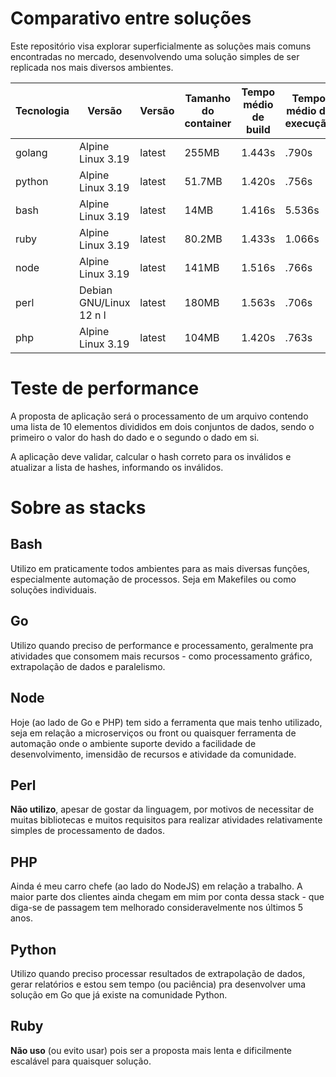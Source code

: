 Comparativo entre soluções
==========================

Este repositório visa explorar superficialmente as soluções mais comuns encontradas no mercado, desenvolvendo uma solução simples de ser replicada nos mais diversos ambientes.


Tecnologia | Versão                  | Versão | Tamanho do container | Tempo médio de build | Tempo médio de execução
-----------|-------------------------|--------|----------------------|----------------------|------------
golang     | Alpine Linux 3.19       | latest | 255MB                | 1.443s               | .790s
python     | Alpine Linux 3.19       | latest | 51.7MB               | 1.420s               | .756s
bash       | Alpine Linux 3.19       | latest | 14MB                 | 1.416s               | 5.536s
ruby       | Alpine Linux 3.19       | latest | 80.2MB               | 1.433s               | 1.066s
node       | Alpine Linux 3.19       | latest | 141MB                | 1.516s               | .766s
perl       | Debian GNU/Linux 12 n l | latest | 180MB                | 1.563s               | .706s
php        | Alpine Linux 3.19       | latest | 104MB                | 1.420s               | .763s



# Teste de performance

A proposta de aplicação será o processamento de um arquivo contendo uma lista de 10 elementos divididos em dois conjuntos de dados, sendo o primeiro o valor do hash do dado e o segundo o dado em si.

A aplicação deve validar, calcular o hash correto para os inválidos e atualizar a lista de hashes, informando os inválidos.

# Sobre as stacks


## Bash
Utilizo em praticamente todos ambientes para as mais diversas funções, especialmente automação de processos. Seja em Makefiles ou como soluções individuais.

## Go
Utilizo quando preciso de performance e processamento, geralmente pra atividades que consomem mais recursos - como processamento gráfico, extrapolação de dados e paralelismo.

## Node
Hoje (ao lado de Go e PHP) tem sido a ferramenta que mais tenho utilizado, seja em relação a microserviços ou front ou quaisquer ferramenta de automação onde o ambiente suporte devido a facilidade de desenvolvimento, imensidão de recursos e atividade da comunidade.

## Perl
**Não utilizo**, apesar de gostar da linguagem, por motivos de necessitar de muitas bibliotecas e muitos requisitos para realizar atividades relativamente simples de processamento de dados.

## PHP
Ainda é meu carro chefe (ao lado do NodeJS) em relação a trabalho. A maior parte dos clientes ainda chegam em mim por conta dessa stack - que diga-se de passagem tem melhorado consideravelmente nos últimos 5 anos.

## Python
Utilizo quando preciso processar resultados de extrapolação de dados, gerar relatórios e estou sem tempo (ou paciência) pra desenvolver uma solução em Go que já existe na comunidade Python.

## Ruby
**Não uso** (ou evito usar) pois ser a proposta mais lenta e dificilmente escalável para quaisquer solução.
